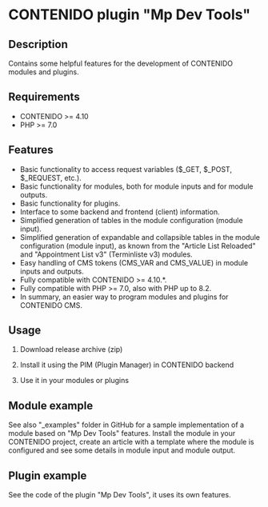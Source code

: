 # CONTENIDO plugin "Mp Dev Tools"

## Description

Contains some helpful features for the development of CONTENIDO modules and plugins.

## Requirements

- CONTENIDO >= 4.10
- PHP >= 7.0

## Features

- Basic functionality to access request variables ($_GET, $_POST, $_REQUEST, etc.).
- Basic functionality for modules, both for module inputs and for module outputs.
- Basic functionality for plugins.
- Interface to some backend and frontend (client) information.
- Simplified generation of tables in the module configuration (module input).
- Simplified generation of expandable and collapsible tables in the module configuration (module input), as known from the "Article List Reloaded" and "Appointment List v3" (Terminliste v3) modules.
- Easy handling of CMS tokens (CMS_VAR and CMS_VALUE) in module inputs and outputs.
- Fully compatible with CONTENIDO >= 4.10.*.
- Fully compatible with PHP >= 7.0, also with PHP up to 8.2.
- In summary, an easier way to program modules and plugins for CONTENIDO CMS.

## Usage

1. Download release archive (zip)

2. Install it using the PIM (Plugin Manager) in CONTENIDO backend

3. Use it in your modules or plugins

## Module example

See also "_examples" folder in GitHub for a sample implementation of a module based on "Mp Dev Tools" features.
Install the module in your CONTENIDO project, create an article with a template where the module is configured and see some details in module input and module output.

## Plugin example

See the code of the plugin "Mp Dev Tools", it uses its own features.